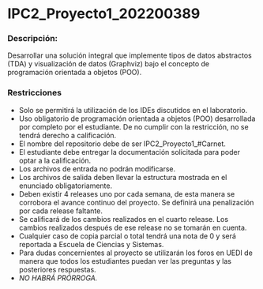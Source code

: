 # IPC2_Proyecto1_202200389
### Descripción:
Desarrollar una solución integral que implemente tipos de datos abstractos (TDA) y visualización de datos (Graphviz) bajo el concepto de programación orientada a objetos (POO).

### Restricciones

- Solo se permitirá la utilización de los IDEs discutidos en el laboratorio.
- Uso obligatorio de programación orientada a objetos (POO) desarrollada por completo por el estudiante. De no cumplir con la restricción, no se tendrá derecho a calificación.
- El nombre del repositorio debe de ser IPC2_Proyecto1_#Carnet.
- El estudiante debe entregar la documentación solicitada para poder optar a la calificación.
- Los archivos de entrada no podrán modificarse.
- Los archivos de salida deben llevar la estructura mostrada en el enunciado obligatoriamente.
- Deben existir 4 releases uno por cada semana, de esta manera se corrobora el avance continuo del proyecto. Se definirá una penalización por cada release faltante.
- Se calificará de los cambios realizados en el cuarto release. Los cambios realizados después de ese release no se tomarán en cuenta.
- Cualquier caso de copia parcial o total tendrá una nota de 0 y será reportada a Escuela de Ciencias y Sistemas.
- Para dudas concernientes al proyecto se utilizarán los foros en UEDI de manera que todos los estudiantes puedan ver las preguntas y las posteriores respuestas.
- *NO HABRÁ PRÓRROGA.*

